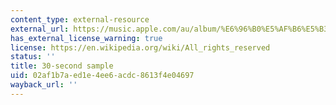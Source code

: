 ```yaml
---
content_type: external-resource
external_url: https://music.apple.com/au/album/%E6%96%B0%E5%AF%B6%E5%B3%B6%E5%BA%B7%E6%A8%82%E9%9A%8Aiii/160568091
has_external_license_warning: true
license: https://en.wikipedia.org/wiki/All_rights_reserved
status: ''
title: 30-second sample
uid: 02af1b7a-ed1e-4ee6-acdc-8613f4e04697
wayback_url: ''
---
```

